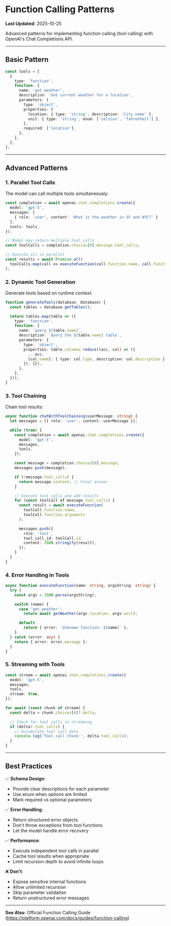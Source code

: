 # Function Calling Patterns

**Last Updated**: 2025-10-25

Advanced patterns for implementing function calling (tool calling) with OpenAI's Chat Completions API.

---

## Basic Pattern

```typescript
const tools = [
  {
    type: 'function',
    function: {
      name: 'get_weather',
      description: 'Get current weather for a location',
      parameters: {
        type: 'object',
        properties: {
          location: { type: 'string', description: 'City name' },
          unit: { type: 'string', enum: ['celsius', 'fahrenheit'] },
        },
        required: ['location'],
      },
    },
  },
];
```

---

## Advanced Patterns

### 1. Parallel Tool Calls

The model can call multiple tools simultaneously:

```typescript
const completion = await openai.chat.completions.create({
  model: 'gpt-5',
  messages: [
    { role: 'user', content: 'What is the weather in SF and NYC?' }
  ],
  tools: tools,
});

// Model may return multiple tool_calls
const toolCalls = completion.choices[0].message.tool_calls;

// Execute all in parallel
const results = await Promise.all(
  toolCalls.map(call => executeFunction(call.function.name, call.function.arguments))
);
```

### 2. Dynamic Tool Generation

Generate tools based on runtime context:

```typescript
function generateTools(database: Database) {
  const tables = database.getTables();

  return tables.map(table => ({
    type: 'function',
    function: {
      name: `query_${table.name}`,
      description: `Query the ${table.name} table`,
      parameters: {
        type: 'object',
        properties: table.columns.reduce((acc, col) => ({
          ...acc,
          [col.name]: { type: col.type, description: col.description },
        }), {}),
      },
    },
  }));
}
```

### 3. Tool Chaining

Chain tool results:

```typescript
async function chatWithToolChaining(userMessage: string) {
  let messages = [{ role: 'user', content: userMessage }];

  while (true) {
    const completion = await openai.chat.completions.create({
      model: 'gpt-5',
      messages,
      tools,
    });

    const message = completion.choices[0].message;
    messages.push(message);

    if (!message.tool_calls) {
      return message.content; // Final answer
    }

    // Execute tool calls and add results
    for (const toolCall of message.tool_calls) {
      const result = await executeFunction(
        toolCall.function.name,
        toolCall.function.arguments
      );

      messages.push({
        role: 'tool',
        tool_call_id: toolCall.id,
        content: JSON.stringify(result),
      });
    }
  }
}
```

### 4. Error Handling in Tools

```typescript
async function executeFunction(name: string, argsString: string) {
  try {
    const args = JSON.parse(argsString);

    switch (name) {
      case 'get_weather':
        return await getWeather(args.location, args.unit);

      default:
        return { error: `Unknown function: ${name}` };
    }
  } catch (error: any) {
    return { error: error.message };
  }
}
```

### 5. Streaming with Tools

```typescript
const stream = await openai.chat.completions.create({
  model: 'gpt-5',
  messages,
  tools,
  stream: true,
});

for await (const chunk of stream) {
  const delta = chunk.choices[0]?.delta;

  // Check for tool calls in streaming
  if (delta?.tool_calls) {
    // Accumulate tool call data
    console.log('Tool call chunk:', delta.tool_calls);
  }
}
```

---

## Best Practices

✅ **Schema Design**:
- Provide clear descriptions for each parameter
- Use enum when options are limited
- Mark required vs optional parameters

✅ **Error Handling**:
- Return structured error objects
- Don't throw exceptions from tool functions
- Let the model handle error recovery

✅ **Performance**:
- Execute independent tool calls in parallel
- Cache tool results when appropriate
- Limit recursion depth to avoid infinite loops

❌ **Don't**:
- Expose sensitive internal functions
- Allow unlimited recursion
- Skip parameter validation
- Return unstructured error messages

---

**See Also**: Official Function Calling Guide (https://platform.openai.com/docs/guides/function-calling)
